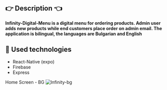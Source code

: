## :point_right: Description :point_left:
**Infinity-Digital-Menu is a digital menu for ordering products. Admin user adds new products while end customers place order on admin email. The application is bilingual, the languages are Bulgarian and English**

## :hammer: Used technologies
- React-Native (expo)
- Firebase
- Express

Home Screen - BG
![Infinity-bg](https://user-images.githubusercontent.com/42092212/177003330-680b12fb-1597-48ae-a8ac-a8a1666c9e8c.png)